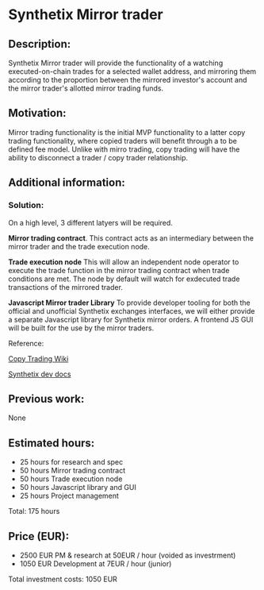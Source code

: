 # Synthetix Mirror trader

## Description:
Synthetix Mirror trader will provide the functionality of a watching executed-on-chain trades for a selected wallet address, and mirroring them according to the proportion between the mirrored investor's account and the mirror trader's allotted mirror trading funds.

## Motivation: 
Mirror trading functionality is the initial MVP functionality to a latter copy trading functionality, where copied traders will benefit through a to be defined fee model. Unlike with mirro trading, copy trading will  have the ability to disconnect a trader / copy trader relationship. 

## Additional information: 
### Solution:
On a high level, 3 different latyers will be required.

**Mirror trading contract**. This contract acts as an intermediary between the mirror trader and the trade execution node. 

**Trade execution node** This will allow an independent node operator to execute the trade function in the mirror trading contract when trade conditions are met. The node by default will watch for exdecuted trade transactions of the mirrored trader.

**Javascript Mirror trader Library** To provide developer tooling for both the official and unofficial Synthetix exchanges interfaces, we will either provide a separate Javascript library for Synthetix mirror orders. A frontend JS GUI will be built for the use by the mirror traders.

Reference: 

[Copy Trading Wiki](https://en.wikipedia.org/wiki/Copy_trading)

[Synthetix dev docs](https://docs.synthetix.io/)

## Previous work: 
None

## Estimated hours: 
- 25 hours for research and spec
- 50 hours Mirror trading contract 
- 50 hours Trade execution node
- 50 hours Javascript library and GUI
- 25 hours Project management

Total: 175 hours

## Price (EUR): 
- 2500 EUR PM & research at 50EUR / hour (voided as investrment)
- 1050 EUR Development  at 7EUR / hour (junior)

Total investment costs: 1050 EUR
